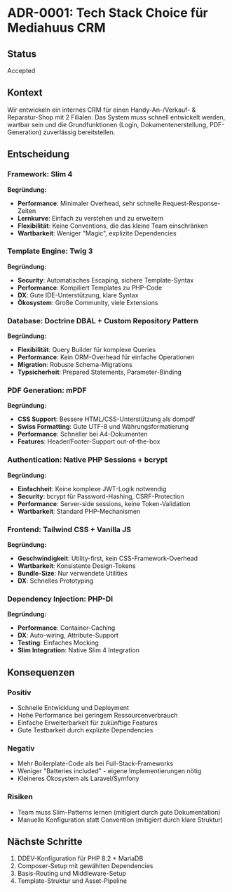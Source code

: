 # ADR-0001: Tech Stack Choice für Mediahuus CRM

## Status
Accepted

## Kontext
Wir entwickeln ein internes CRM für einen Handy-An-/Verkauf- & Reparatur-Shop mit 2 Filialen. Das System muss schnell entwickelt werden, wartbar sein und die Grundfunktionen (Login, Dokumentenerstellung, PDF-Generation) zuverlässig bereitstellen.

## Entscheidung

### Framework: Slim 4
**Begründung:**
- **Performance**: Minimaler Overhead, sehr schnelle Request-Response-Zeiten
- **Lernkurve**: Einfach zu verstehen und zu erweitern
- **Flexibilität**: Keine Conventions, die das kleine Team einschränken
- **Wartbarkeit**: Weniger "Magic", explizite Dependencies

### Template Engine: Twig 3
**Begründung:**
- **Security**: Automatisches Escaping, sichere Template-Syntax
- **Performance**: Kompiliert Templates zu PHP-Code
- **DX**: Gute IDE-Unterstützung, klare Syntax
- **Ökosystem**: Große Community, viele Extensions

### Database: Doctrine DBAL + Custom Repository Pattern
**Begründung:**
- **Flexibilität**: Query Builder für komplexe Queries
- **Performance**: Kein ORM-Overhead für einfache Operationen
- **Migration**: Robuste Schema-Migrations
- **Typsicherheit**: Prepared Statements, Parameter-Binding

### PDF Generation: mPDF
**Begründung:**
- **CSS Support**: Bessere HTML/CSS-Unterstützung als dompdf
- **Swiss Formatting**: Gute UTF-8 und Währungsformatierung
- **Performance**: Schneller bei A4-Dokumenten
- **Features**: Header/Footer-Support out-of-the-box

### Authentication: Native PHP Sessions + bcrypt
**Begründung:**
- **Einfachheit**: Keine komplexe JWT-Logik notwendig
- **Security**: bcrypt für Password-Hashing, CSRF-Protection
- **Performance**: Server-side sessions, keine Token-Validation
- **Wartbarkeit**: Standard PHP-Mechanismen

### Frontend: Tailwind CSS + Vanilla JS
**Begründung:**
- **Geschwindigkeit**: Utility-first, kein CSS-Framework-Overhead
- **Wartbarkeit**: Konsistente Design-Tokens
- **Bundle-Size**: Nur verwendete Utilities
- **DX**: Schnelles Prototyping

### Dependency Injection: PHP-DI
**Begründung:**
- **Performance**: Container-Caching
- **DX**: Auto-wiring, Attribute-Support
- **Testing**: Einfaches Mocking
- **Slim Integration**: Native Slim 4 Integration

## Konsequenzen

### Positiv
- Schnelle Entwicklung und Deployment
- Hohe Performance bei geringem Ressourcenverbrauch
- Einfache Erweiterbarkeit für zukünftige Features
- Gute Testbarkeit durch explizite Dependencies

### Negativ
- Mehr Boilerplate-Code als bei Full-Stack-Frameworks
- Weniger "Batteries included" - eigene Implementierungen nötig
- Kleineres Ökosystem als Laravel/Symfony

### Risiken
- Team muss Slim-Patterns lernen (mitigiert durch gute Dokumentation)
- Manuelle Konfiguration statt Convention (mitigiert durch klare Struktur)

## Nächste Schritte
1. DDEV-Konfiguration für PHP 8.2 + MariaDB
2. Composer-Setup mit gewählten Dependencies
3. Basis-Routing und Middleware-Setup
4. Template-Struktur und Asset-Pipeline